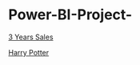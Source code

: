 # Power-BI-Project-

[3 Years Sales](https://app.powerbi.com/groups/me/reports/468972a1-1731-43f2-8011-49ae551b96ca/ReportSection)

[Harry Potter](https://app.powerbi.com/groups/me/reports/bf52c845-c9bb-41d7-9a5e-3929e2c3614f/ReportSection)
